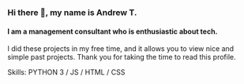 ### Hi there 👋, my name is Andrew T.
#### I am a management consultant who is enthusiastic about tech. 
I did these projects in my free time, and it allows you to view nice and simple past projects. 
Thank you for taking the time to read this profile.

Skills: PYTHON 3 / JS / HTML / CSS
